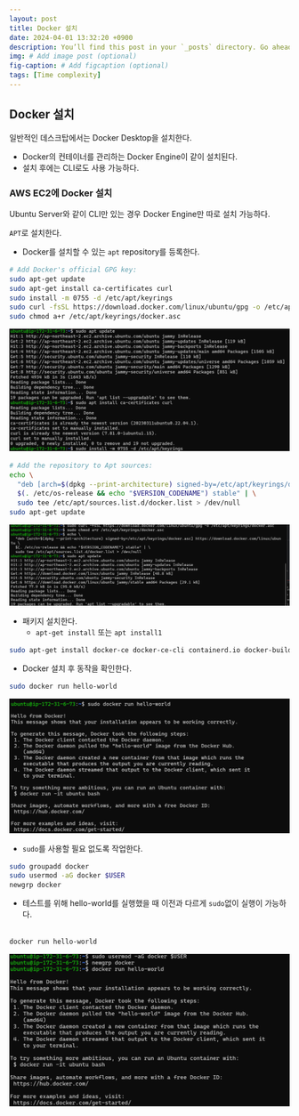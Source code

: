 ```yaml
---
layout: post
title: Docker 설치
date: 2024-04-01 13:32:20 +0900
description: You’ll find this post in your `_posts` directory. Go ahead and edit it and re-build the site to see your changes. # Add post description (optional)
img: # Add image post (optional)
fig-caption: # Add figcaption (optional)
tags: [Time complexity]
---
```

## Docker 설치

일반적인 데스크탑에서는 Docker Desktop을 설치한다.

- Docker의 컨테이너를 관리하는 Docker Engine이 같이 설치된다.
- 설치 후에는 CLI로도 사용 가능하다.

### AWS EC2에 Docker 설치

Ubuntu Server와 같이 CLI만 있는 경우 Docker Engine만 따로 설치 가능하다.

`APT`로 설치한다.

- Docker를 설치할 수 있는 `apt` repository를 등록한다.

```bash
# Add Docker's official GPG key:
sudo apt-get update
sudo apt-get install ca-certificates curl
sudo install -m 0755 -d /etc/apt/keyrings
sudo curl -fsSL https://download.docker.com/linux/ubuntu/gpg -o /etc/apt/keyrings/docker.asc
sudo chmod a+r /etc/apt/keyrings/docker.asc
```

![Untitled](/assets/img/posts/240401/Untitled.png)

```bash
# Add the repository to Apt sources:
echo \
  "deb [arch=$(dpkg --print-architecture) signed-by=/etc/apt/keyrings/docker.asc] https://download.docker.com/linux/ubuntu \
  $(. /etc/os-release && echo "$VERSION_CODENAME") stable" | \
  sudo tee /etc/apt/sources.list.d/docker.list > /dev/null
sudo apt-get update
```

![Untitled](/assets/img/posts/240401/Untitled%20(1).png)

- 패키지 설치한다.
    - `apt-get install` 또는 `apt install1`

```bash
sudo apt-get install docker-ce docker-ce-cli containerd.io docker-buildx-plugin docker-compose-plugin
```

- Docker 설치 후 동작을 확인한다.

```bash
sudo docker run hello-world
```

![Untitled](/assets/img/posts/240401/Untitled%20(2).png)

- `sudo`를 사용할 필요 없도록 작업한다.

```bash
sudo groupadd docker
sudo usermod -aG docker $USER
newgrp docker
```

- 테스트를 위해 hello-world를 실행했을 때 이전과 다르게 `sudo`없이 실행이 가능하다.

```bash

docker run hello-world
```

![Untitled](/assets/img/posts/240401/Untitled%20(3).png)